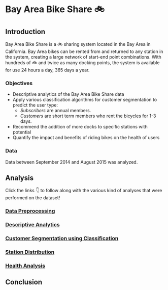 # Bay Area Bike Share :bike:

## Introduction

Bay Area Bike Share is a :bike: sharing system located in the Bay Area in California. Bay Area bikes can be rented from and returned to any station in the system, creating a large network of start-end point combinations. With hundreds of :bike: and twice as many docking points, the system is available for use 24 hours a day, 365 days a year. 

### Objectives

- Descriptive analytics of the Bay Area Bike Share data
- Apply various classification algorithms for customer segmentation to predict the user type: 
    - _Subscribers_ are annual members. 
    - _Customers_ are short term members who rent the bicycles for 1-3 days. 
- Recommend the addition of more docks to specific stations with potential
- Quantify the impact and benefits of riding bikes on the health of users

### Data

Data between September 2014 and August 2015 was analyzed.

## Analysis

Click the links :point_down: to follow along with the various kind of analyses that were performed on the dataset!

### [Data Preprocessing](1-data-preprocessing.md)

### [Descriptive Analytics](2-descriptive-analytics.md)

### [Customer Segmentation using Classification](3-customer-segmentation-using-classification.md)

### [Station Distribution](4-station-distribution.md)

### [Health Analysis](5-health-analysis.md)

## Conclusion
